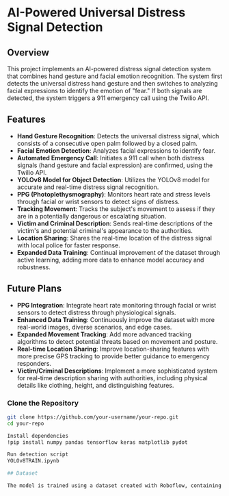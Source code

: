 # AI-Powered Universal Distress Signal Detection

## Overview

This project implements an AI-powered distress signal detection system that combines hand gesture and facial emotion recognition. The system first detects the universal distress hand gesture and then switches to analyzing facial expressions to identify the emotion of "fear." If both signals are detected, the system triggers a 911 emergency call using the Twilio API.

## Features

- **Hand Gesture Recognition**: Detects the universal distress signal, which consists of a consecutive open palm followed by a closed palm.
- **Facial Emotion Detection**: Analyzes facial expressions to identify fear.
- **Automated Emergency Call**: Initiates a 911 call when both distress signals (hand gesture and facial expression) are confirmed, using the Twilio API.
- **YOLOv8 Model for Object Detection**: Utilizes the YOLOv8 model for accurate and real-time distress signal recognition.
- **PPG (Photoplethysmography)**: Monitors heart rate and stress levels through facial or wrist sensors to detect signs of distress.
- **Tracking Movement**: Tracks the subject's movement to assess if they are in a potentially dangerous or escalating situation.
- **Victim and Criminal Description**: Sends real-time descriptions of the victim's and potential criminal's appearance to the authorities.
- **Location Sharing**: Shares the real-time location of the distress signal with local police for faster response.
- **Expanded Data Training**: Continual improvement of the dataset through active learning, adding more data to enhance model accuracy and robustness.

## Future Plans

- **PPG Integration**: Integrate heart rate monitoring through facial or wrist sensors to detect distress through physiological signals.
- **Enhanced Data Training**: Continuously improve the dataset with more real-world images, diverse scenarios, and edge cases.
- **Expanded Movement Tracking**: Add more advanced tracking algorithms to detect potential threats based on movement and posture.
- **Real-time Location Sharing**: Improve location-sharing features with more precise GPS tracking to provide better guidance to emergency responders.
- **Victim/Criminal Descriptions**: Implement a more sophisticated system for real-time description sharing with authorities, including physical details like clothing, height, and distinguishing features.

### Clone the Repository

```bash
git clone https://github.com/your-username/your-repo.git
cd your-repo

Install dependencies
!pip install numpy pandas tensorflow keras matplotlib pydot

Run detection script
YOLOv8TRAIN.ipynb

## Dataset

The model is trained using a dataset created with Roboflow, containing images of distress hand gestures and facial expressions. The dataset will be continually updated with new images and real-world data for further model enhancement.
